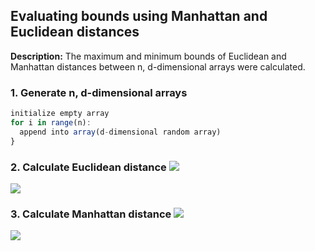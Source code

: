 ## Evaluating bounds using Manhattan and Euclidean distances

**Description:** The maximum and minimum bounds of Euclidean and Manhattan distances between n, d-dimensional arrays were calculated.

### 1. Generate n, d-dimensional arrays

```javascript
initialize empty array
for i in range(n):
  append into array(d-dimensional random array)
}
```

### 2. Calculate Euclidean distance <img src="https://latex.codecogs.com/gif.latex?\sqrt{d_{i}^{2}-d_{j}^{2}}"/> 

<img src="/HW1/advanced-data-mining/Euclidean.png?raw=true"/>

### 3. Calculate Manhattan distance <img src="https://latex.codecogs.com/gif.latex?|d_{i}-d_{j}|"/>

<img src="/HW1/advanced-data-mining/Manhattan.png?raw=true"/>
